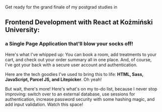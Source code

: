 Get ready for the grand finale of my postgrad studies in 
## Frontend Development with React at Kożmiński University: 
### a Single Page Application that'll blow your socks off!

Here's what I've whipped up: You can book a room, add treatments to your cart, and check out your order summary all in one place. And, of course, I've got your back with a secure user account and authentication.

Here are the tech goodies I've used to bring this to life: **HTML, Sass, JavaScript, Parcel JS, and Litepicker**. Oh yeah!

But wait, there's more! Here's what's on my to-do list, because I never stop improving: switch over to an external database, use sessions for authentication, increase password security with some hashing magic, and add input validation. Watch this space!
